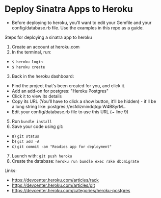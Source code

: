 # Deploy Sinatra Apps to Heroku
* Before deploying to heroku, you'll want to edit your Gemfile and your config/database.rb file. Use the examples in this repo as a guide. 


Steps for deploying a sinatra app to heroku

1. Create an account at heroku.com
2. In the terminal, run:
 * `$ heroku login`
 * `$ heroku create`

3. Back in the heroku dashboard:
  * Find the project that's been created for you, and click it.
  * Add an add-on for postgres: "Heroku Postgres"
  * Click it to view its details
  * Copy its URL (You’ll have to click a show button, it’ll be hidden) - it'll be a long string like: postgres://esfdizmindqtqp:W4B8yrM...
  * Edit your config/database.rb file to use this URL (~ line 9)

5. Run `bundle install`
6. Save your code using git:
 * a) `git status`
 * b) `git add -A`
 * c) `git commit -am "Readies app for deployment"`
7. Launch with: `git push heroku`
8. Create the database: `heroku run bundle exec rake db:migrate`


Links:
* https://devcenter.heroku.com/articles/rack
* https://devcenter.heroku.com/articles/git
* https://devcenter.heroku.com/categories/heroku-postgres
